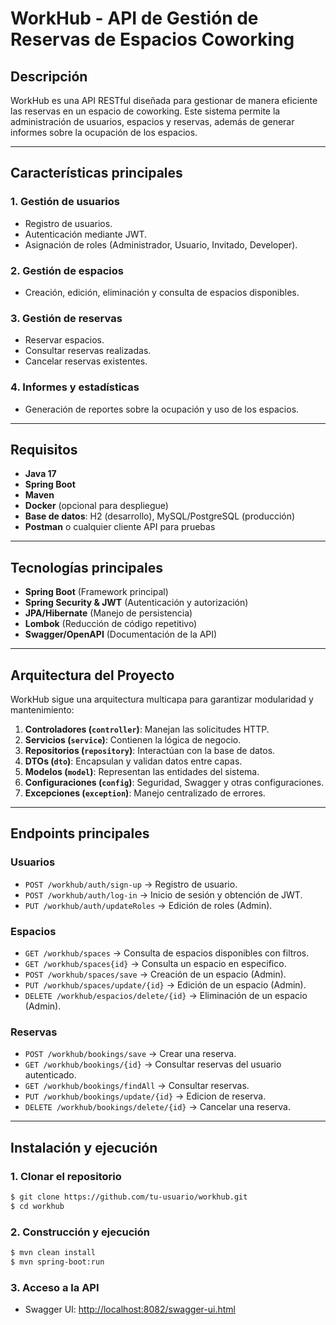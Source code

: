 # WorkHub - API de Gestión de Reservas de Espacios Coworking

## Descripción
WorkHub es una API RESTful diseñada para gestionar de manera eficiente las reservas en un espacio de coworking. Este sistema permite la administración de usuarios, espacios y reservas, además de generar informes sobre la ocupación de los espacios.

---

## Características principales

### 1. **Gestión de usuarios**
- Registro de usuarios.
- Autenticación mediante JWT.
- Asignación de roles (Administrador, Usuario, Invitado, Developer).

### 2. **Gestión de espacios**
- Creación, edición, eliminación y consulta de espacios disponibles.

### 3. **Gestión de reservas**
- Reservar espacios.
- Consultar reservas realizadas.
- Cancelar reservas existentes.

### 4. **Informes y estadísticas**
- Generación de reportes sobre la ocupación y uso de los espacios.

---

## Requisitos

- **Java 17**
- **Spring Boot**
- **Maven**
- **Docker** (opcional para despliegue)
- **Base de datos**: H2 (desarrollo), MySQL/PostgreSQL (producción)
- **Postman** o cualquier cliente API para pruebas

---

## Tecnologías principales

- **Spring Boot** (Framework principal)
- **Spring Security & JWT** (Autenticación y autorización)
- **JPA/Hibernate** (Manejo de persistencia)
- **Lombok** (Reducción de código repetitivo)
- **Swagger/OpenAPI** (Documentación de la API)

---

## Arquitectura del Proyecto

WorkHub sigue una arquitectura multicapa para garantizar modularidad y mantenimiento:

1. **Controladores (`controller`)**: Manejan las solicitudes HTTP.
2. **Servicios (`service`)**: Contienen la lógica de negocio.
3. **Repositorios (`repository`)**: Interactúan con la base de datos.
4. **DTOs (`dto`)**: Encapsulan y validan datos entre capas.
5. **Modelos (`model`)**: Representan las entidades del sistema.
6. **Configuraciones (`config`)**: Seguridad, Swagger y otras configuraciones.
7. **Excepciones (`exception`)**: Manejo centralizado de errores.

---

## Endpoints principales

### **Usuarios**
- `POST /workhub/auth/sign-up` → Registro de usuario.
- `POST /workhub/auth/log-in` → Inicio de sesión y obtención de JWT.
- `PUT /workhub/auth/updateRoles` → Edición de roles (Admin).

### **Espacios**
- `GET /workhub/spaces` → Consulta de espacios disponibles con filtros.
- `GET /workhub/spaces{id}` → Consulta un espacio en especifico.
- `POST /workhub/spaces/save` → Creación de un espacio (Admin).
- `PUT /workhub/spaces/update/{id}` → Edición de un espacio (Admin).
- `DELETE /workhub/espacios/delete/{id}` → Eliminación de un espacio (Admin).

### **Reservas**
- `POST /workhub/bookings/save` → Crear una reserva.
- `GET /workhub/bookings/{id}` → Consultar reservas del usuario autenticado.
- `GET /workhub/bookings/findAll` → Consultar reservas.
- `PUT /workhub/bookings/update/{id}` → Edicion de reserva.
- `DELETE /workhub/bookings/delete/{id}` → Cancelar una reserva.

---

## Instalación y ejecución

### **1. Clonar el repositorio**
```bash
$ git clone https://github.com/tu-usuario/workhub.git
$ cd workhub
```

### **2. Construcción y ejecución**
```bash
$ mvn clean install
$ mvn spring-boot:run
```

### **3. Acceso a la API**
- Swagger UI: [http://localhost:8082/swagger-ui.html](http://localhost:8082/swagger-ui.html)




